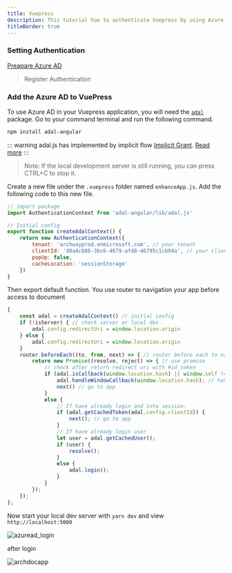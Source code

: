 ```yaml
---
title: Vuepress
description: This tutorial how to authenticate Vuepress by using Azure Active Directory.
titleBorder: true
---
```

### Setting Authentication

[Preapare Azure AD](azuread.md)

> Register Authentication

### Add the Azure AD to VuePress

To use Azure AD in your Vuepress application, you will need the [`adal`](https://www.npmjs.com/package/adal-angular) package. Go to your command terminal and run the following command.

```sh
npm install adal-angular
```

::: warning adal.js has implemented by implicit flow [Implicit Grant](README.md). [Read more](https://github.com/AzureAD/azure-activedirectory-library-for-js/wiki/Login-methods) :::

> Note: If the local development server is still running, you can press CTRL+C to stop it.

Create a new file under the `.vuepress` folder named `enhanceApp.js`. Add the following code to this new file.

```js
// import package
import AuthenticationContext from 'adal-angular/lib/adal.js'

// Initial config
export function createAdalContext() {
    return new AuthenticationContext({
        tenant: 'archwayprod.onmicrosoft.com', // your tenant
        clientId: 'd8a4c886-3bc6-4679-afd8-46795c1cb94a', // your client id (app registration)
        popUp: false,
        cacheLocation: 'sessionStorage'
    })
}
```

Then export default function. You use router to navigation your app before access to document

```js
{
    const adal = createAdalContext() // initial config
    if (!isServer) { // check server or local dev
        adal.config.redirectUri = window.location.origin
    } else {
        adal.config.redirectUri = window.location.origin
    }
    router.beforeEach((to, from, next) => { // router before each to navigation page
        return new Promise((resolve, reject) => { // use promise
            // check after return redirect uri with #id_token
            if (adal.isCallback(window.location.hash) || window.self !== window.top) {
                adal.handleWindowCallback(window.location.hash); // hande hash id_token
                next() // go to app
            }
            else {
                // If have already login and into session.
                if (adal.getCachedToken(adal.config.clientId)) {
                    next(); // go to app
                }
                // If have already login user
                let user = adal.getCachedUser();
                if (user) {
                    resolve();
                }
                else {
                    adal.login();
                }
            }
        });
    });
};
```

Now start your local dev server with `yarn dev` and view `http://localhost:5000`

![azuread_login](/assets/img/azuread_login.png)

after login

![archdocapp](/assets/img/find-jobs.jpg)
